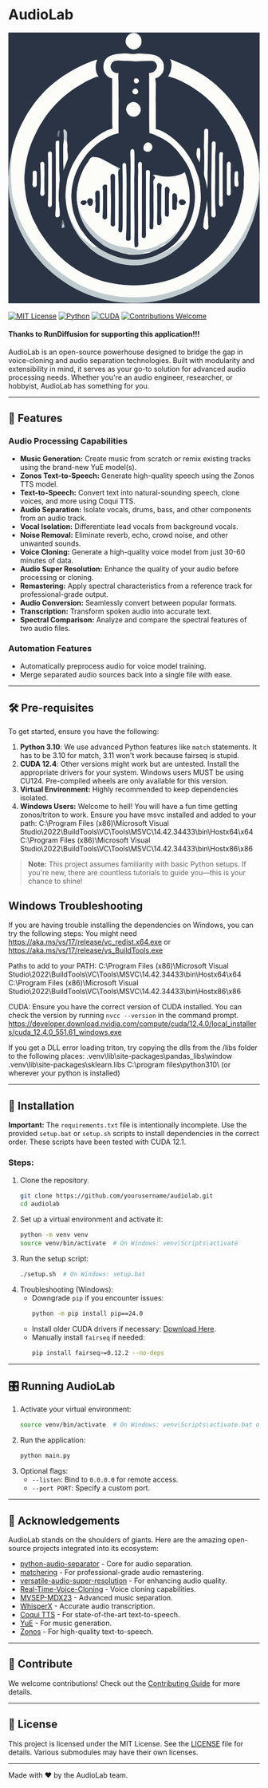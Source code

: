 # AudioLab

![AudioLab Logo](./res/audiolab_lg.png)

[![MIT License](https://img.shields.io/badge/license-MIT-blue.svg)](LICENSE)
[![Python](https://img.shields.io/badge/python-3.10%2B-blue.svg)](https://www.python.org/downloads/)
[![CUDA](https://img.shields.io/badge/CUDA-cu121-brightgreen)](https://developer.nvidia.com/cuda-downloads)
[![Contributions Welcome](https://img.shields.io/badge/contributions-welcome-brightgreen)](CONTRIBUTING.md)

#### Thanks to RunDiffusion for supporting this application!!! ####

AudioLab is an open-source powerhouse designed to bridge the gap in voice-cloning and audio separation technologies. Built with modularity and extensibility in mind, it serves as your go-to solution for advanced audio processing needs. Whether you're an audio engineer, researcher, or hobbyist, AudioLab has something for you.

---

## 🌟 Features

### Audio Processing Capabilities
- **Music Generation:** Create music from scratch or remix existing tracks using the brand-new YuE model(s).
- **Zonos Text-to-Speech:** Generate high-quality speech using the Zonos TTS model.
- **Text-to-Speech:** Convert text into natural-sounding speech, clone voices, and more using Coqui TTS.
- **Audio Separation:** Isolate vocals, drums, bass, and other components from an audio track.
- **Vocal Isolation:** Differentiate lead vocals from background vocals.
- **Noise Removal:** Eliminate reverb, echo, crowd noise, and other unwanted sounds.
- **Voice Cloning:** Generate a high-quality voice model from just 30-60 minutes of data.
- **Audio Super Resolution:** Enhance the quality of your audio before processing or cloning.
- **Remastering:** Apply spectral characteristics from a reference track for professional-grade output.
- **Audio Conversion:** Seamlessly convert between popular formats.
- **Transcription:** Transform spoken audio into accurate text.
- **Spectral Comparison:** Analyze and compare the spectral features of two audio files.

### Automation Features
- Automatically preprocess audio for voice model training.
- Merge separated audio sources back into a single file with ease.

---

## 🛠️ Pre-requisites

To get started, ensure you have the following:
1. **Python 3.10**: We use advanced Python features like `match` statements. It has to be 3.10 for match, 3.11 won't work because fairseq is stupid.
2. **CUDA 12.4**: Other versions might work but are untested. Install the appropriate drivers for your system. Windows users MUST be using
CU124. Pre-compiled wheels are only available for this version.
3. **Virtual Environment:** Highly recommended to keep dependencies isolated.
4. **Windows Users:** Welcome to hell! You will have a fun time getting zonos/triton to work. Ensure you have msvc installed[]() and added to your path:
C:\Program Files (x86)\Microsoft Visual Studio\2022\BuildTools\VC\Tools\MSVC\14.42.34433\bin\Hostx64\x64 
C:\Program Files (x86)\Microsoft Visual Studio\2022\BuildTools\VC\Tools\MSVC\14.42.34433\bin\Hostx86\x86

> **Note:** This project assumes familiarity with basic Python setups. If you're new, there are countless tutorials to guide you—this is your chance to shine!


## Windows Troubleshooting

If you are having trouble installing the dependencies on Windows, you can try the following steps:
You might need https://aka.ms/vs/17/release/vc_redist.x64.exe or https://aka.ms/vs/17/release/vs_BuildTools.exe

Paths to add to your PATH:
C:\Program Files (x86)\Microsoft Visual Studio\2022\BuildTools\VC\Tools\MSVC\14.42.34433\bin\Hostx64\x64
C:\Program Files (x86)\Microsoft Visual Studio\2022\BuildTools\VC\Tools\MSVC\14.42.34433\bin\Hostx86\x86

CUDA: Ensure you have the correct version of CUDA installed. You can check the version by running `nvcc --version` in the command prompt.
https://developer.download.nvidia.com/compute/cuda/12.4.0/local_installers/cuda_12.4.0_551.61_windows.exe

If you get a DLL error loading triton, try copying the dlls from the /libs folder to the following places:
.venv\lib\site-packages\pandas\_libs\window
.venv\lib\site-packages\sklearn\.libs
C:\program files\python310\ (or wherever your python is installed)

---

## 🚀 Installation

**Important:**
The `requirements.txt` file is intentionally incomplete. Use the provided `setup.bat` or `setup.sh` scripts to install dependencies in the correct order. These scripts have been tested with CUDA 12.1.

### Steps:
1. Clone the repository.
    ```bash
    git clone https://github.com/yourusername/audiolab.git
    cd audiolab
    ```
2. Set up a virtual environment and activate it:
    ```bash
    python -m venv venv
    source venv/bin/activate  # On Windows: venv\Scripts\activate
    ```
3. Run the setup script:
    ```bash
    ./setup.sh  # On Windows: setup.bat
    ```
4. Troubleshooting (Windows):
    - Downgrade `pip` if you encounter issues:
        ```bash
        python -m pip install pip==24.0
        ```
    - Install older CUDA drivers if necessary: [Download Here](https://developer.nvidia.com/cuda-toolkit-archive).
    - Manually install `fairseq` if needed:
        ```bash
        pip install fairseq>=0.12.2 --no-deps
        ```

---

## 🎛️ Running AudioLab

1. Activate your virtual environment:
    ```bash
    source venv/bin/activate  # On Windows: venv\Scripts\activate.bat or venv\Scripts\Activate.ps1
    ```
2. Run the application:
    ```bash
    python main.py
    ```
3. Optional flags:
    - `--listen`: Bind to `0.0.0.0` for remote access.
    - `--port PORT`: Specify a custom port.

---

## 🤝 Acknowledgements

AudioLab stands on the shoulders of giants. Here are the amazing open-source projects integrated into its ecosystem:
- [python-audio-separator](https://github.com/nomadkaraoke/python-audio-separator) - Core for audio separation.
- [matchering](https://github.com/sergree/matchering) - For professional-grade audio remastering.
- [versatile-audio-super-resolution](https://github.com/haoheliu/versatile_audio_super_resolution) - For enhancing audio quality.
- [Real-Time-Voice-Cloning](https://github.com/RVC-Project/Retrieval-based-Voice-Conversion-WebUI) - Voice cloning capabilities.
- [MVSEP-MDX23](https://github.com/ZFTurbo/MVSEP-MDX23-music-separation-model) - Advanced music separation.
- [WhisperX](https://github.com/m-bain/whisperX) - Accurate audio transcription.
- [Coqui TTS](https://github.com/coqui-ai/TTS) - For state-of-the-art text-to-speech.
- [YuE](https://github.com/multimodal-art-projection/YuE) - For music generation.
- [Zonos](https://github.com/Zyphra/Zonos) - For high-quality text-to-speech.

---

## 🌟 Contribute

We welcome contributions! Check out the [Contributing Guide](CONTRIBUTING.md) for more details.

---

## 📜 License

This project is licensed under the MIT License. See the [LICENSE](LICENSE) file for details.
Various submodules may have their own licenses.

---

Made with ❤️ by the AudioLab team.
